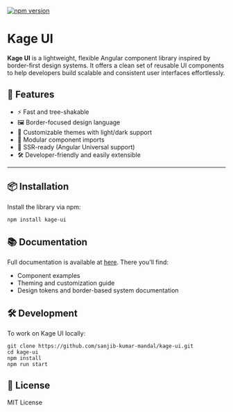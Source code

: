 [![npm version](https://img.shields.io/npm/v/kage-ui.svg)](https://www.npmjs.com/package/kage-ui)

# Kage UI

**Kage UI** is a lightweight, flexible Angular component library inspired by border-first design systems. It offers a clean set of reusable UI components to help developers build scalable and consistent user interfaces effortlessly.

## 🚀 Features

- ⚡ Fast and tree-shakable
- 🖼️ Border-focused design language
- 🎨 Customizable themes with light/dark support
- 🧱 Modular component imports
- 🧠 SSR-ready (Angular Universal support)
- 🛠️ Developer-friendly and easily extensible

---

## 📦 Installation

Install the library via npm:

```bash
npm install kage-ui
```

## 📚 Documentation

Full documentation is available at [here](https://sanjib-kumar-mandal.github.io/kage-ui). There you'll find:

- Component examples
- Theming and customization guide
- Design tokens and border-based system documentation

## 🛠️ Development

To work on Kage UI locally:

```npm
git clone https://github.com/sanjib-kumar-mandal/kage-ui.git
cd kage-ui
npm install
npm run start
```

## 📄 License

MIT License
